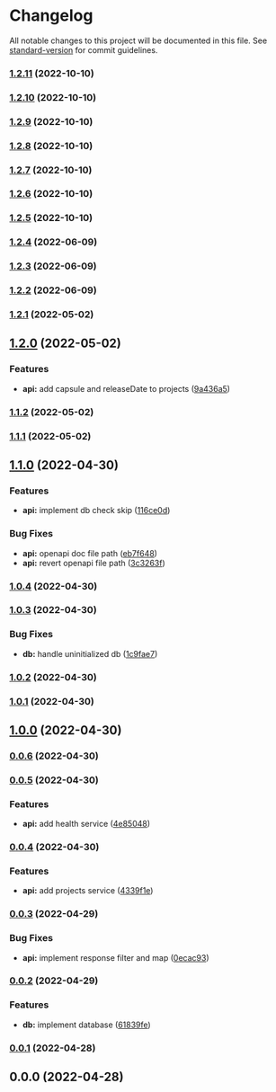 # Changelog

All notable changes to this project will be documented in this file. See [standard-version](https://github.com/conventional-changelog/standard-version) for commit guidelines.

### [1.2.11](https://github.com/moonlitworks/api/compare/v1.2.10...v1.2.11) (2022-10-10)

### [1.2.10](https://github.com/moonlitworks/api/compare/v1.2.9...v1.2.10) (2022-10-10)

### [1.2.9](https://github.com/moonlitworks/api/compare/v1.2.8...v1.2.9) (2022-10-10)

### [1.2.8](https://github.com/moonlitworks/api/compare/v1.2.7...v1.2.8) (2022-10-10)

### [1.2.7](https://github.com/moonlitworks/api/compare/v1.2.6...v1.2.7) (2022-10-10)

### [1.2.6](https://github.com/moonlitworks/api/compare/v1.2.5...v1.2.6) (2022-10-10)

### [1.2.5](https://github.com/moonlitworks/api/compare/v1.2.4...v1.2.5) (2022-10-10)

### [1.2.4](https://github.com/moonlitworks/api/compare/v1.2.3...v1.2.4) (2022-06-09)

### [1.2.3](https://github.com/moonlitworks/api/compare/v1.2.2...v1.2.3) (2022-06-09)

### [1.2.2](https://github.com/moonlitworks/api/compare/v1.2.1...v1.2.2) (2022-06-09)

### [1.2.1](https://github.com/moonlitworks/api/compare/v1.2.0...v1.2.1) (2022-05-02)

## [1.2.0](https://github.com/moonlitworks/api/compare/v1.1.2...v1.2.0) (2022-05-02)


### Features

* **api:** add capsule and releaseDate to projects ([9a436a5](https://github.com/moonlitworks/api/commit/9a436a51daf40a8c266ba2c698080011ddcd8e34))

### [1.1.2](https://github.com/moonlitworks/api/compare/v1.1.1...v1.1.2) (2022-05-02)

### [1.1.1](https://github.com/moonlitworks/api/compare/v1.1.0...v1.1.1) (2022-05-02)

## [1.1.0](https://github.com/moonlitworks/api/compare/v1.0.4...v1.1.0) (2022-04-30)


### Features

* **api:** implement db check skip ([116ce0d](https://github.com/moonlitworks/api/commit/116ce0d073cef5fb2a7f77687d8e9bb12d3b7f56))


### Bug Fixes

* **api:** openapi doc file path ([eb7f648](https://github.com/moonlitworks/api/commit/eb7f64894d39dc42a39d3f38ce711eda3837f293))
* **api:** revert openapi file path ([3c3263f](https://github.com/moonlitworks/api/commit/3c3263fe3f205c19e214d9e895f0ccc78e105f73))

### [1.0.4](https://github.com/moonlitworks/api/compare/v1.0.3...v1.0.4) (2022-04-30)

### [1.0.3](https://github.com/moonlitworks/api/compare/v1.0.2...v1.0.3) (2022-04-30)


### Bug Fixes

* **db:** handle uninitialized db ([1c9fae7](https://github.com/moonlitworks/api/commit/1c9fae7c1f7cac4f80c29fdfc05b2be4da306531))

### [1.0.2](https://github.com/moonlitworks/api/compare/v1.0.1...v1.0.2) (2022-04-30)

### [1.0.1](https://github.com/moonlitworks/api/compare/v1.0.0...v1.0.1) (2022-04-30)

## [1.0.0](https://github.com/moonlitworks/api/compare/v0.0.6...v1.0.0) (2022-04-30)

### [0.0.6](https://github.com/moonlitworks/api/compare/v0.0.5...v0.0.6) (2022-04-30)

### [0.0.5](https://github.com/moonlitworks/api/compare/v0.0.4...v0.0.5) (2022-04-30)


### Features

* **api:** add health service ([4e85048](https://github.com/moonlitworks/api/commit/4e85048c3502c6583889b9908226a935dd714626))

### [0.0.4](https://github.com/moonlitworks/api/compare/v0.0.3...v0.0.4) (2022-04-30)


### Features

* **api:** add projects service ([4339f1e](https://github.com/moonlitworks/api/commit/4339f1e174e57b7027125d2977e4d57b8886cc77))

### [0.0.3](https://github.com/moonlitworks/api/compare/v0.0.2...v0.0.3) (2022-04-29)


### Bug Fixes

* **api:** implement response filter and map ([0ecac93](https://github.com/moonlitworks/api/commit/0ecac9328f4933e524009d9f0bb32ee99af077bd))

### [0.0.2](https://github.com/moonlitworks/api/compare/v0.0.1...v0.0.2) (2022-04-29)


### Features

* **db:** implement database ([61839fe](https://github.com/moonlitworks/api/commit/61839fe20c958b8cab6668ac1f51f896548312a1))

### [0.0.1](https://github.com/moonlitworks/api/compare/v0.0.0...v0.0.1) (2022-04-28)

## 0.0.0 (2022-04-28)
